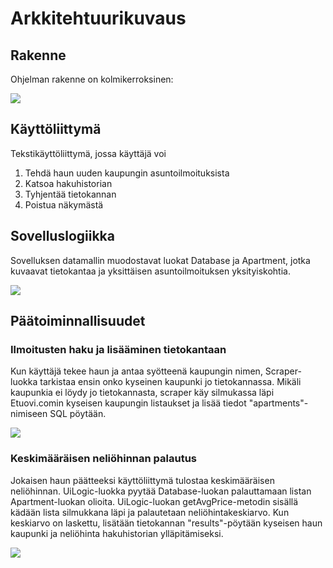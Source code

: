 # Arkkitehtuurikuvaus

## Rakenne
Ohjelman rakenne on kolmikerroksinen: 

![](/Kuvat/kerros.png)

## Käyttöliittymä
Tekstikäyttöliittymä, jossa käyttäjä voi 
1. Tehdä haun uuden kaupungin asuntoilmoituksista
2. Katsoa hakuhistorian
3. Tyhjentää tietokannan
0. Poistua näkymästä

## Sovelluslogiikka
Sovelluksen datamallin muodostavat luokat Database ja Apartment, jotka kuvaavat tietokantaa ja yksittäisen asuntoilmoituksen yksityiskohtia.

![](/Kuvat/luokkakaavio.png)





## Päätoiminnallisuudet

### Ilmoitusten haku ja lisääminen tietokantaan

Kun käyttäjä tekee haun ja antaa syötteenä kaupungin nimen, Scraper-luokka tarkistaa ensin onko kyseinen kaupunki jo tietokannassa.
Mikäli kaupunkia ei löydy jo tietokannasta, scraper käy silmukassa läpi Etuovi.comin kyseisen kaupungin listaukset ja lisää tiedot "apartments"-nimiseen SQL pöytään.

![](/Kuvat/datanlisaaminen.png)

### Keskimääräisen neliöhinnan palautus

Jokaisen haun päätteeksi käyttöliittymä tulostaa keskimääräisen neliöhinnan. UiLogic-luokka pyytää Database-luokan palauttamaan listan Apartment-luokan olioita.
UiLogic-luokan getAvgPrice-metodin sisällä kädään lista silmukkana läpi ja palautetaan neliöhintakeskiarvo.
Kun keskiarvo on laskettu, lisätään tietokannan "results"-pöytään kyseisen haun kaupunki ja neliöhinta hakuhistorian ylläpitämiseksi.

![](/Kuvat/keskiarvo.png)
